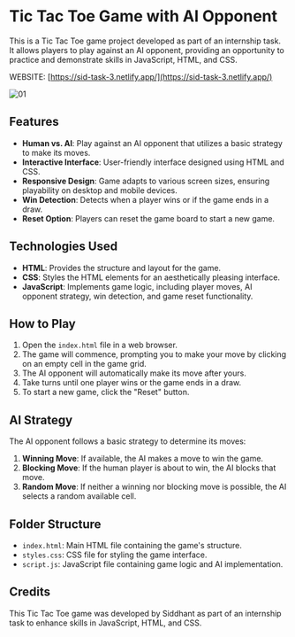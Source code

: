 # Tic Tac Toe Game with AI Opponent

This is a Tic Tac Toe game project developed as part of an internship task. It allows players to play against an AI opponent, providing an opportunity to practice and demonstrate skills in JavaScript, HTML, and CSS.

WEBSITE: [https://sid-task-3.netlify.app/](https://sid-task-3.netlify.app/)

![01](https://github.com/siddhant-gayakwad/Prodigy-InfoTech-/assets/101993978/78b722d8-a359-4840-b749-8d66832d7bfc)
## Features

- **Human vs. AI**: Play against an AI opponent that utilizes a basic strategy to make its moves.
- **Interactive Interface**: User-friendly interface designed using HTML and CSS.
- **Responsive Design**: Game adapts to various screen sizes, ensuring playability on desktop and mobile devices.
- **Win Detection**: Detects when a player wins or if the game ends in a draw.
- **Reset Option**: Players can reset the game board to start a new game.

## Technologies Used

- **HTML**: Provides the structure and layout for the game.
- **CSS**: Styles the HTML elements for an aesthetically pleasing interface.
- **JavaScript**: Implements game logic, including player moves, AI opponent strategy, win detection, and game reset functionality.

## How to Play

1. Open the `index.html` file in a web browser.
2. The game will commence, prompting you to make your move by clicking on an empty cell in the game grid.
3. The AI opponent will automatically make its move after yours.
4. Take turns until one player wins or the game ends in a draw.
5. To start a new game, click the "Reset" button.

## AI Strategy

The AI opponent follows a basic strategy to determine its moves:

1. **Winning Move**: If available, the AI makes a move to win the game.
2. **Blocking Move**: If the human player is about to win, the AI blocks that move.
3. **Random Move**: If neither a winning nor blocking move is possible, the AI selects a random available cell.

## Folder Structure

- `index.html`: Main HTML file containing the game's structure.
- `styles.css`: CSS file for styling the game interface.
- `script.js`: JavaScript file containing game logic and AI implementation.

## Credits

This Tic Tac Toe game was developed by Siddhant as part of an internship task to enhance skills in JavaScript, HTML, and CSS.
